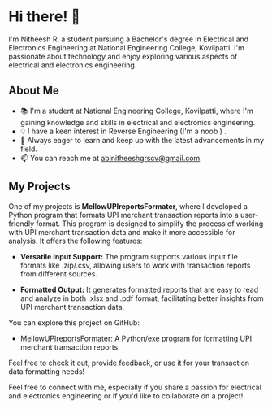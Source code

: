 # Hi there! 👋

I'm Nitheesh R, a student pursuing a Bachelor's degree in Electrical and Electronics Engineering at National Engineering College, Kovilpatti. I'm passionate about technology and enjoy exploring various aspects of electrical and electronics engineering.

## About Me

- 📚 I'm a student at National Engineering College, Kovilpatti, where I'm gaining knowledge and skills in electrical and electronics engineering.
- 💡 I have a keen interest in Reverse Engineering (I'm a noob ) .
- 🌱 Always eager to learn and keep up with the latest advancements in my field.
- 📫 You can reach me at abinitheeshgrscv@gmail.com.

## My Projects

One of my projects is **MellowUPIreportsFormater**, where I developed a Python program that formats UPI merchant transaction reports into a user-friendly format. This program is designed to simplify the process of working with UPI merchant transaction data and make it more accessible for analysis. It offers the following features:

- **Versatile Input Support:** The program supports various input file formats like .zip/.csv, allowing users to work with transaction reports from different sources.

- **Formatted Output:** It generates formatted reports that are easy to read and analyze in both .xlsx and .pdf format, facilitating better insights from UPI merchant transaction data.

You can explore this project on GitHub:

- [MellowUPIreportsFormater](https://github.com/mellow-007/MellowUPIreportsFormater): A Python/exe program for formatting UPI merchant transaction reports.

Feel free to check it out, provide feedback, or use it for your transaction data formatting needs!

Feel free to connect with me, especially if you share a passion for electrical and electronics engineering or if you'd like to collaborate on a project!


